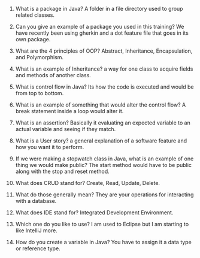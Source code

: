 1. What is a package in Java? A folder in a file directory used to group related classes.

2. Can you give an example of a package you used in this training? We have recently been using gherkin and a dot feature file that goes in its own package.

3. What are the 4 principles of OOP? Abstract, Inheritance, Encapsulation, and Polymorphism.

4. What is an example of Inheritance? a way for one class to acquire fields and methods of another class.

5. What is control flow in Java? Its how the code is executed and would be from top to bottom.

6. What is an example of something that would alter the control flow? A break statement inside a loop would alter it.

7. What is an assertion? Basically it evaluating an expected variable to an actual variable and seeing if they match.

8. What is a User story? a general explanation of a software feature and how you want it to perform.

9. If we were making a stopwatch class in Java, what is an example of one thing we would make public? The start method would have to be public along with the stop and reset method.

10. What does CRUD stand for? Create, Read, Update, Delete.

11. What do those generally mean? They are your operations for interacting with a database.

12. What does IDE stand for? Integrated Development Environment.

13. Which one do you like to use? I am used to Eclipse but I am starting to like IntelliJ more.

14. How do you create a variable in Java? You have to assign it a data type or reference type.
